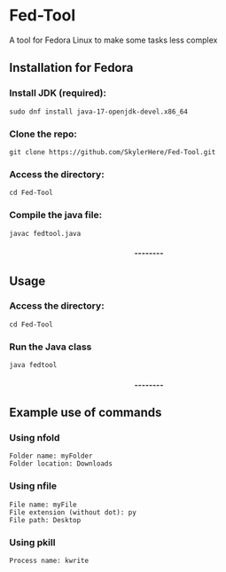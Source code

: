 # Fed-Tool
A tool for Fedora Linux to make some tasks less complex

<h2>Installation for Fedora</h2>

<h3>Install JDK (required):</h3>

```
sudo dnf install java-17-openjdk-devel.x86_64
```

<h3>Clone the repo:</h3>

```
git clone https://github.com/SkylerHere/Fed-Tool.git
```

<h3>Access the directory:</h3>

```
cd Fed-Tool
```

<h3>Compile the java file:</h3>

```
javac fedtool.java
```

<h4 align="center">--------</h4>


<h2>Usage</h2>

<h3>Access the directory:</h3>

```
cd Fed-Tool
```

<h3>Run the Java class</h3>

```
java fedtool
```

<h4 align="center">--------</h4>


<h2>Example use of commands</h2>
<h3>Using nfold</h3>

```
Folder name: myFolder
Folder location: Downloads
```

<h3>Using nfile</h3>

```
File name: myFile
File extension (without dot): py
File path: Desktop
```

<h3>Using pkill</h3>

```
Process name: kwrite
```
